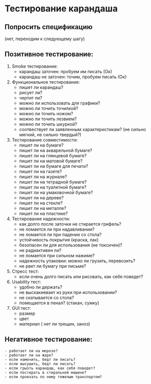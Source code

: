 # Тестирование карандаша

## Попросить спецификацию
(нет, переходим к следующему шагу)

## Позитивное тестирование:
 1. Smoke тестирование:
    - карандаш заточен: пробуем им писать (Ок)
    - карандаш не заточен: точим, пробуем писать (Ок)
2. Функциональное тестирование:
    - пишет ли карандаш? 
    - рисует ли?
    - чертит ли?
    - можно ли использовать для графики?
    - можно ли точить точилкой?
    - можно ли точить ножом?
    - можно ли точить лезвием?
    - можно ли точить шкуркой?
    - соотвествует ли заявленным характеристикам? (не сильно мягкий, не сильно твердый?)
3. Тестирование совместимости:
    - пишет ли на бумаге?
    - пишет ли на акварельной бумаге?
    - пишет ли на глянцевой бумаге?
    - пишет ли на матовой бумаге?
    - пишет ли на бумаге для печати?
    - пишет ли на газете?
    - пишет ли на журнале?
    - пишет ли на тетрадной бумаге?
    - пишет ли на туалетной бумаге?
    - пишет ли на умаковочной бумаге?
    - пишет ли на дереве?
    - пишет ли на стекле?
    - пишет ли на металле?
    - пишет ли на пластике?
4. Тестирование надежности:
    - как долго после заточки не стирается грифель?
    - не ломается ли при надавливании?
    - не ломается ли при падении со стола?
    - устойчивость покрытия (краска, лак)
    - безопасен ли для использования (не токсичен)?
    - не радиактивен ли?
    - не ломается при сильном нажиме?
    - надежность упаковки: можно ли грузить, перевозить?
    - не рвет ли бумагу при письме?
5. Стресс тест:
    - если очень долго писать или рисовать, как себя поведет?
6. Usability тест:
    - удобно ли держать?
    - не выскакиевает из руки при использовании?
    - не скатывается со стола?
    - помещается в пенал? (стакан, сумку)
7. GUI тест:
    - размер
    - цвет
    - материал ( нет ли трещин, заноз)
## Негативное тестирование:
    - работает ли на морозе?
    - работает ли на жаре?
    - если намочить, бедт ли писать?
    - если высушить, бедт ли писать?
    - если грызть карандаш, как себя поведет?
    - если постирать в стиральной машине?
    - если проехать по нему тяжелым транспортом?

